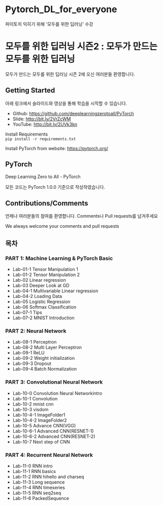 # Pytorch_DL_for_everyone
파이토치 익히기 위해 '모두를 위한 딥러닝' 수강

# 모두를 위한 딥러닝 시즌2 : 모두가 만드는 모두를 위한 딥러닝
모두가 만드는 모두를 위한 딥러닝 시즌 2에 오신 여러분들 환영합니다.

## Getting Started
아래 링크에서 슬라이드와 영상을 통해 학습을 시작할 수 있습니다.

* Github: https://github.com/deeplearningzerotoall/PyTorch
* Slide: http://bit.ly/2VrZcWM
* YouTube: http://bit.ly/2UVk3kn  

Install Requirements  
`pip install -r requirements.txt`
  
Install PyTorch from website: https://pytorch.org/

## PyTorch
Deep Learning Zero to All - PyTorch

모든 코드는 PyTorch 1.0.0 기준으로 작성하였습니다.

## Contributions/Comments
언제나 여러분들의 참여를 환영합니다. Comments나 Pull requests를 남겨주세요

We always welcome your comments and pull requests

## 목차
### PART 1: Machine Learning & PyTorch Basic
* Lab-01-1 Tensor Manipulation 1
* Lab-01-2 Tensor Manipulation 2
* Lab-02 Linear regression
* Lab-03 Deeper Look at GD
* Lab-04-1 Multivariable Linear regression
* Lab-04-2 Loading Data
* Lab-05 Logistic Regression
* Lab-06 Softmax Classification
* Lab-07-1 Tips
* Lab-07-2 MNIST Introduction
### PART 2: Neural Network
* Lab-08-1 Perceptron
* Lab-08-2 Multi Layer Perceptron
* Lab-09-1 ReLU
* Lab-09-2 Weight initialization
* Lab-09-3 Dropout
* Lab-09-4 Batch Normalization
### PART 3: Convolutional Neural Network
* Lab-10-0 Convolution Neural Networkintro
* Lab-10-1 Convolution
* Lab-10-2 mnist cnn
* Lab-10-3 visdom
* Lab-10-4-1 ImageFolder1
* Lab-10-4-2 ImageFolder2
* Lab-10-5 Advance CNN(VGG)
* Lab-10-6-1 Advanced CNN(RESNET-1)
* Lab-10-6-2 Advanced CNN(RESNET-2)
* Lab-10-7 Next step of CNN
### PART 4: Recurrent Neural Network
* Lab-11-0 RNN intro
* Lab-11-1 RNN basics
* Lab-11-2 RNN hihello and charseq
* Lab-11-3 Long sequence
* Lab-11-4 RNN timeseries
* Lab-11-5 RNN seq2seq
* Lab-11-6 PackedSequence
